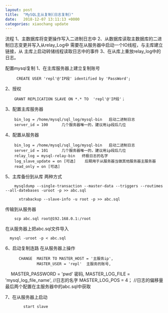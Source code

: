 ```yaml
---
layout: post
title:  "MySQL主从复制(日志复制)"
date:   2018-12-07 13:11:13 +0000
categories: xiaochang update
---
```


流程
1、主数据库将变更操作写入二进制日志中
2、从数据库读取主数据库的二进制日志变更并写入从relay_Log中
   需要在从服务器中启动一个IO线程，与主库建立链接，从  主库上启动转储线程读取日志中的事件
3、在从库上重放relay_log中的日志。


配置mysql复制
1、在主库服务器上建立复制账号

         CREATE USER 'repl'@'IP段' identified by 'PassWord';
2、授权

        GRANT REPLICATION SLAVE ON *.* TO  'repl'@'IP段'；
        
3、配置主库服务器

        bin_log = /home/mysql/sql_log/mysql-bin   启动二进制日志  
        server_id = 100      几个服务器唯一的，建议用ip段后几位
        
4、配置从服务器

        bin_log = /home/mysql/sql_log/mysql-bin   启动二进制日志  
        server_id = 101      几个服务器唯一的，建议用ip段后几位
        relay_log = mysql-relay-bin   终极日志的名字   
        log_slave_update = on [可选]    后期用于从服务器当做其他服务器主服务器 
        read_only = on [可选]      

5、主库备份到从库 两种方式

        mysqldump --single-transaction --master-data --triggers --routimes --all-datebases -uroot -p >> abc.sql 
 
          xtrabackup --slave-info -u root -p >> abc.sql
  
  传输到从服务器
  
        scp abc.sql root@192.168.0.1:/root

  在从服务器上把abc.sql文件导入
  
      mysql -uroot -p < abc.sql


6、启动复制连路
   在从服务器上操作
   
          CHANGE  MASTER TO MASTER_HOST = '主服务ip',
                  MASTER_USER = 'repl'  主服务的账号,
   　            MASTER_PASSWORD = 'pwd' 密码,
                MASTER_LOG_FILE = 'mysql_log_file_name', //日志的名字
                MASTER_LOG_POS = 4；  //日志的偏移量
    最后两个配置在主服务器中的abc.sql中获取

7、在从服务器上启动

            start slave
    
